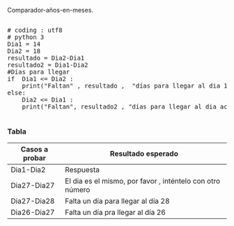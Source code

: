 Comparador-años-en-meses.


<pre>

# coding : utf8
# python 3
Dia1 = 14
Dia2 = 18
resultado = Dia2-Dia1
resultado2 = Dia1-Dia2
#Días para llegar
if  Dia1 <= Dia2 :
    print("Faltan" , resultado ,  "días para llegar al dia 18")
else:
    Dia2 <= Dia1 :
    print("Faltan", resultado2 , "días para llegar al dia actual")
    
</pre>


### Tabla


| Casos a probar | Resultado esperado |
| -------------- | ------------------ |
| Dia1-Dia2 | Respuesta |
| Dia27-Dia27 | El dia es el mismo, por favor , inténtelo con otro número |
| Dia27-Dia28  | Falta un día para llegar al día 28 |
| Dia26-Dia27 | Falta un día pra llegar al día 26 |
